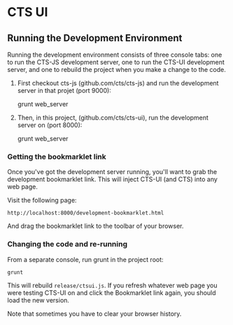 CTS UI
======

Running the Development Environment
-----------------------------------

Running the development environment consists of three console tabs: one to run
the CTS-JS development server, one to run the CTS-UI development server, and
one to rebuild the project when you make a change to the code.

1. First checkout cts-js (github.com/cts/cts-js) and run the development server
   in that projet (port 9000):

     grunt web_server

2. Then, in this project, (github.com/cts/cts-ui), run the development server
   on (port 8000):

    grunt web_server

### Getting the bookmarklet link

Once you've got the development server running, you'll want to grab the
development bookmarklet link. This will inject CTS-UI (and CTS) into any web
page.

Visit the following page:

    http://localhost:8000/development-bookmarklet.html

And drag the bookmarklet link to the toolbar of your browser.

### Changing the code and re-running

From a separate console, run grunt in the project root:

    grunt

This will rebuild `release/ctsui.js`. If you refresh whatever web page you were
testing CTS-UI on and click the Bookmarklet link again, you should load the new
version.

Note that sometimes you have to clear your browser history.
